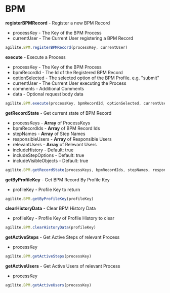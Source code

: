 # BPM

**registerBPMRecord** - Register a new BPM Record

* processKey - The Key of the BPM Process
* currentUser - The Current User registering a BPM Record

```javascript
agilite.BPM.registerBPMRecord(processKey, currentUser)
```

**execute** - Execute a Process

* processKey - The Key of the BPM Process
* bpmRecordId - The Id of the Registered BPM Record
* optionSelected - The selected option of the BPM Profile. e.g. "submit"
* currentUser - The Current User executing the Process
* comments - Additional Comments
* data - Optional request body data

```javascript
agilite.BPM.execute(processKey, bpmRecordId, optionSelected, currentUser, comments, data)
```

**getRecordState** - Get current state of BPM Record

* processKeys - **Array** of ProcessKeys
* bpmRecordIds - **Array** of BPM Record Ids
* stepNames - **Array** of Step Names
* responsibleUsers - **Array** of Responsible Users
* relevantUsers - **Array** of Relevant Users
* includeHistory - Default: true
* includeStepOptions - Default: true
* includeVisibleObjects - Default: true

```javascript
agilite.BPM.getRecordState(processKeys, bpmRecordIds, stepNames, responsibleUsers, relevantUsers, includeHistory, includeStepOptions, includeVisibleObjects, page, pageLimit)
```

**getByProfileKey** - Get BPM Record By Profile Key

* profileKey - Profile Key to return

```javascript
agilite.BPM.getByProfileKey(profileKey)
```

**clearHistoryData** - Clear BPM History Data

* profileKey - Profile Key of Profile History to clear

```javascript
agilite.BPM.clearHistoryData(profileKey)
```

**getActiveSteps** - Get Active Steps of relevant Process

* processKey

```javascript
agilite.BPM.getActiveSteps(processKey)
```

**getActiveUsers** - Get Active Users of relevant Process

* processKey

```javascript
agilite.BPM.getActiveUsers(processKey)
```


